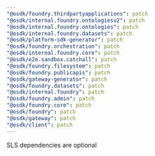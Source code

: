 ```yaml
---
"@osdk/foundry.thirdpartyapplications": patch
"@osdk/internal.foundry.ontologiesv2": patch
"@osdk/internal.foundry.ontologies": patch
"@osdk/internal.foundry.datasets": patch
"@osdk/platform-sdk-generator": patch
"@osdk/foundry.orchestration": patch
"@osdk/internal.foundry.core": patch
"@osdk/e2e.sandbox.catchall": patch
"@osdk/foundry.filesystem": patch
"@osdk/foundry.publicapis": patch
"@osdk/gateway-generator": patch
"@osdk/foundry.datasets": patch
"@osdk/internal.foundry": patch
"@osdk/foundry.admin": patch
"@osdk/foundry.core": patch
"@osdk/foundry": patch
"@osdk/gateway": patch
"@osdk/client": patch
---
```


SLS dependencies are optional
